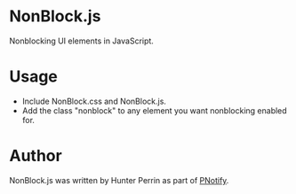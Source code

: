 # NonBlock.js
Nonblocking UI elements in JavaScript.

# Usage
* Include NonBlock.css and NonBlock.js.
* Add the class "nonblock" to any element you want nonblocking enabled for.

# Author
NonBlock.js was written by Hunter Perrin as part of [PNotify](https://github.com/sciactive/pnotify).
